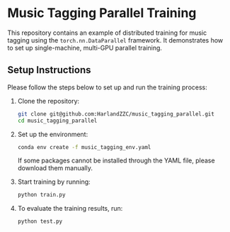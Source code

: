 # Music Tagging Parallel Training

This repository contains an example of distributed training for music tagging using the `torch.nn.DataParallel` framework. It demonstrates how to set up single-machine, multi-GPU parallel training.

## Setup Instructions

Please follow the steps below to set up and run the training process:

1. Clone the repository:

    ```bash
    git clone git@github.com:HarlandZZC/music_tagging_parallel.git
    cd music_tagging_parallel
    ```

2. Set up the environment:

    ```bash
    conda env create -f music_tagging_env.yaml
    ```

    If some packages cannot be installed through the YAML file, please download them manually.

3. Start training by running:

   ```bash
   python train.py
   ```

4. To evaluate the training results, run:

   ```bash
   python test.py
   ```
